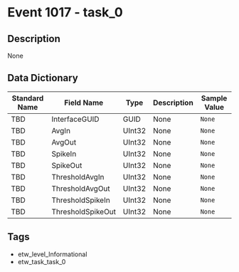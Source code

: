 # Event 1017 - task_0

## Description
None

## Data Dictionary
|Standard Name|Field Name|Type|Description|Sample Value|
|---|---|---|---|---|
|TBD|InterfaceGUID|GUID|None|`None`|
|TBD|AvgIn|UInt32|None|`None`|
|TBD|AvgOut|UInt32|None|`None`|
|TBD|SpikeIn|UInt32|None|`None`|
|TBD|SpikeOut|UInt32|None|`None`|
|TBD|ThresholdAvgIn|UInt32|None|`None`|
|TBD|ThresholdAvgOut|UInt32|None|`None`|
|TBD|ThresholdSpikeIn|UInt32|None|`None`|
|TBD|ThresholdSpikeOut|UInt32|None|`None`|

## Tags
* etw_level_Informational
* etw_task_task_0